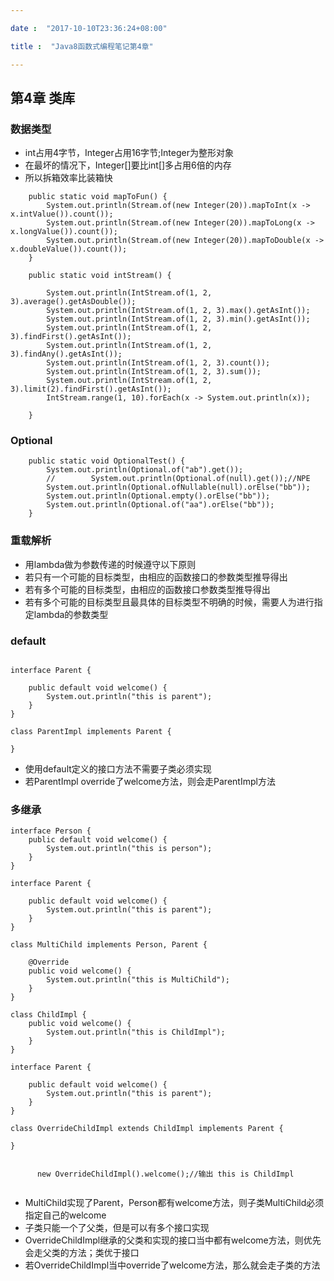 ```yaml
---

date :  "2017-10-10T23:36:24+08:00"

title :  "Java8函数式编程笔记第4章"

---
```



第4章 类库
----------

### 数据类型

-   int占用4字节，Integer占用16字节;Integer为整形对象
-   在最坏的情况下，Integer\[\]要比int\[\]多占用6倍的内存
-   所以拆箱效率比装箱快

``` {.java}
    public static void mapToFun() {
        System.out.println(Stream.of(new Integer(20)).mapToInt(x -> x.intValue()).count());
        System.out.println(Stream.of(new Integer(20)).mapToLong(x -> x.longValue()).count());
        System.out.println(Stream.of(new Integer(20)).mapToDouble(x -> x.doubleValue()).count());
    }

    public static void intStream() {

        System.out.println(IntStream.of(1, 2, 3).average().getAsDouble());
        System.out.println(IntStream.of(1, 2, 3).max().getAsInt());
        System.out.println(IntStream.of(1, 2, 3).min().getAsInt());
        System.out.println(IntStream.of(1, 2, 3).findFirst().getAsInt());
        System.out.println(IntStream.of(1, 2, 3).findAny().getAsInt());
        System.out.println(IntStream.of(1, 2, 3).count());
        System.out.println(IntStream.of(1, 2, 3).sum());
        System.out.println(IntStream.of(1, 2, 3).limit(2).findFirst().getAsInt());
        IntStream.range(1, 10).forEach(x -> System.out.println(x));

    }
```

### Optional

``` {.java}
    public static void OptionalTest() {
        System.out.println(Optional.of("ab").get());
        //        System.out.println(Optional.of(null).get());//NPE
        System.out.println(Optional.ofNullable(null).orElse("bb"));
        System.out.println(Optional.empty().orElse("bb"));
        System.out.println(Optional.of("aa").orElse("bb"));
    }
```

### 重载解析

-   用lambda做为参数传递的时候遵守以下原则
-   若只有一个可能的目标类型，由相应的函数接口的参数类型推导得出
-   若有多个可能的目标类型，由相应的函数接口参数类型推导得出
-   若有多个可能的目标类型且最具体的目标类型不明确的时候，需要人为进行指定lambda的参数类型

### default

``` {.java}

interface Parent {

    public default void welcome() {
        System.out.println("this is parent");
    }
}

class ParentImpl implements Parent {

}

```

-   使用default定义的接口方法不需要子类必须实现
-   若ParentImpl override了welcome方法，则会走ParentImpl方法

### 多继承

``` {.java}
interface Person {
    public default void welcome() {
        System.out.println("this is person");
    }
}

interface Parent {

    public default void welcome() {
        System.out.println("this is parent");
    }
}

class MultiChild implements Person, Parent {

    @Override
    public void welcome() {
        System.out.println("this is MultiChild");
    }
}
```

``` {.java}
class ChildImpl {
    public void welcome() {
        System.out.println("this is ChildImpl");
    }
}

interface Parent {

    public default void welcome() {
        System.out.println("this is parent");
    }
}

class OverrideChildImpl extends ChildImpl implements Parent {

}


      new OverrideChildImpl().welcome();//输出 this is ChildImpl


```

-   MultiChild实现了Parent，Person都有welcome方法，则子类MultiChild必须指定自己的welcome
-   子类只能一个了父类，但是可以有多个接口实现
-   OverrideChildImpl继承的父类和实现的接口当中都有welcome方法，则优先会走父类的方法；类优于接口
-   若OverrideChildImpl当中override了welcome方法，那么就会走子类的方法

